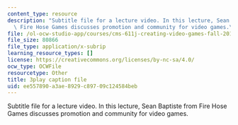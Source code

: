 ```yaml
---
content_type: resource
description: "Subtitle file for a lecture video. In this lecture, Sean Baptiste from\
  \ Fire Hose Games discusses promotion and community for video games.\t\t\t\t"
file: /ol-ocw-studio-app/courses/cms-611j-creating-video-games-fall-2014/ee557890a3ae8929c89709c124584beb_zaabQDKK8WY.srt
file_size: 80866
file_type: application/x-subrip
learning_resource_types: []
license: https://creativecommons.org/licenses/by-nc-sa/4.0/
ocw_type: OCWFile
resourcetype: Other
title: 3play caption file
uid: ee557890-a3ae-8929-c897-09c124584beb
---
```

Subtitle file for a lecture video. In this lecture, Sean Baptiste from Fire Hose Games discusses promotion and community for video games.				